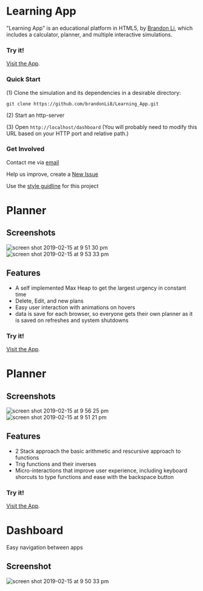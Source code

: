 <!--  README.md
      Learning_App
      Created by Brandon Li on 2/15/19.
      Copyright © 2019 Brandon Li. All rights reserved. 
-->
Learning App
=============

"Learning App" is an educational platform in HTML5, by [Brandon Li](https://github.com/brandonLi8), which includes a calculator, planner, and multiple interactive simulations.

### Try it!
<a href="https://brandonli8.github.io/Learning_App/dashboard" target="_blank">Visit the App</a>.


### Quick Start
(1) Clone the simulation and its dependencies in a desirable directory:
```
git clone https://github.com/brandonLi8/Learning_App.git
```
(2) Start an http-server

(3) Open `http://localhost/dashboard` (You will probably need to modify this URL based on your HTTP port and relative path.)

### Get Involved

Contact me via <a href="mailto:brandon.li820@icloud.com" target="_blank"> email </a>

Help us improve, create a <a href="https://github.com/brandonLi8/Learning_App/issues" target="_blank">New Issue</a>

Use the [style guidline](Style.md) for this project


Planner
=============

## Screenshots
![screen shot 2019-02-15 at 9 51 30 pm](https://user-images.githubusercontent.com/42391580/52894772-ecc3e180-316c-11e9-91b5-0fed1ac3e4de.png)
![screen shot 2019-02-15 at 9 53 33 pm](https://user-images.githubusercontent.com/42391580/52894770-e9c8f100-316c-11e9-81ff-a507e22f6294.png)

## Features
- A self implemented Max Heap to get the largest urgency in constant time
- Delete, Edit, and new plans
- Easy user interaction with animations on hovers
- data is save for each browser, so everyone gets their own planner as it is saved on refreshes and system shutdowns

### Try it!
<a href="https://brandonli8.github.io/Learning_App/planner" target="_blank">Visit the App</a>.

Planner
=============

## Screenshots
![screen shot 2019-02-15 at 9 56 25 pm](https://user-images.githubusercontent.com/42391580/52894816-707dce00-316d-11e9-8c30-0a400f2c383f.png)
![screen shot 2019-02-15 at 9 51 21 pm](https://user-images.githubusercontent.com/42391580/52894817-72e02800-316d-11e9-88f2-20b8130972a6.png)

## Features
- 2 Stack approach the basic arithmetic and rescursive approach to functions
- Trig functions and their inverses
- Micro-interactions that improve user experience, including keyboard shorcuts to type functions and ease with the backspace button

### Try it!
<a href="https://brandonli8.github.io/Learning_App/calculator" target="_blank">Visit the App</a>.

Dashboard
=============
Easy navigation between apps
## Screenshot
![screen shot 2019-02-15 at 9 50 33 pm](https://user-images.githubusercontent.com/42391580/52894756-b8e8bc00-316c-11e9-8924-c28b4d606c16.png)
